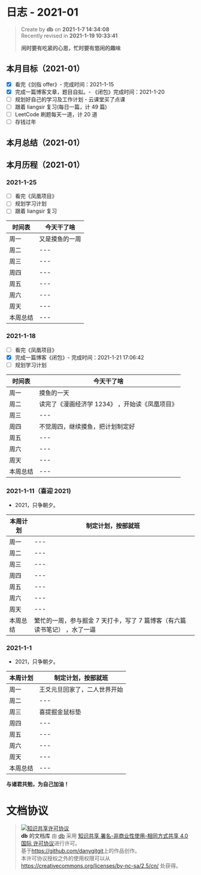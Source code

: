 # 日志 - 2021-01

> Create by **db** on **2021-1-7 14:34:08**  
> Recently revised in **2021-1-19 10:33:41**
>
> **闲时要有吃紧的心思，忙时要有悠闲的趣味**

## 本月目标（2021-01）

- [x] 看完《剑指 offer》- 完成时间：2021-1-15
- [x] 完成一篇博客文章，题目自拟。- 《闭包》完成时间：2021-1-20
- [ ] 规划好自己的学习及工作计划 - 云课堂买了点课
- [ ] 跟着 liangsir 复习(每日一篇，计 49 篇)
- [ ] LeetCode 刷题每天一道，计 20 道
- [ ] 存钱过年

## 本月总结（2021-01）

## 本月历程（2021-01）

### 2021-1-25

- [ ] 看完《凤凰项目》
- [ ] 规划学习计划
- [ ] 跟着 liangsir 复习

| 时间表   | 今天干了啥 |
| -------- | ---------- |
| 周一     | 又是摸鱼的一周      |
| 周二     | ---        |
| 周三     | ---        |
| 周四     | ---        |
| 周五     | ---        |
| 周六     | ---        |
| 周天     | ---        |
| 本周总结 | ---        |

### 2021-1-18

- [ ] 看完《凤凰项目》
- [x] 完成一篇博客《闭包》- 完成时间：2021-1-21 17:06:42
- [ ] 规划学习计划

| 时间表   | 今天干了啥                                     |
| -------- | ---------------------------------------------- |
| 周一     | 摸鱼的一天                                     |
| 周二     | 读完了《漫画经济学 1234》 ，开始读《凤凰项目》 |
| 周三     | ---                                            |
| 周四     | 不觉周四，继续摸鱼，把计划制定好               |
| 周五     | ---                                            |
| 周六     | ---                                            |
| 周天     | ---                                            |
| 本周总结 | ---                                            |

### 2021-1-11（喜迎 2021)

- 2021，只争朝夕。

| 本周计划 | 制定计划，按部就班                                                        |
| -------- | ------------------------------------------------------------------------- |
| 周一     | ---                                                                       |
| 周二     | ---                                                                       |
| 周三     | ---                                                                       |
| 周四     | ---                                                                       |
| 周五     | ---                                                                       |
| 周六     | ---                                                                       |
| 周天     | ---                                                                       |
| 本周总结 | 繁忙的一周，参与掘金 7 天打卡，写了 7 篇博客（有六篇读书笔记） ，水了一逼 |

### 2021-1-1

- 2021，只争朝夕。

| 本周计划 | 制定计划，按部就班           |
| -------- | ---------------------------- |
| 周一     | 王爻元旦回家了，二人世界开始 |
| 周二     | ---                          |
| 周三     | 喜提掘金鼠标垫               |
| 周四     | ---                          |
| 周五     | ---                          |
| 周六     | ---                          |
| 周天     | ---                          |
| 本周总结 | ---                          |

**与诸君共勉，为自己加油！**

# 文档协议

> <a rel="license" href="http://creativecommons.org/licenses/by-nc-sa/4.0/"><img alt="知识共享许可协议" style="border-width:0" src="https://i.creativecommons.org/l/by-nc-sa/4.0/88x31.png" /></a><br /><a xmlns:dct="http://purl.org/dc/terms/" property="dct:title">**db** 的文档库</a> 由 <a xmlns:cc="http://creativecommons.org/ns#" href="db" property="cc:attributionName" rel="cc:attributionURL">db</a> 采用 <a rel="license" href="http://creativecommons.org/licenses/by-nc-sa/4.0/">知识共享 署名-非商业性使用-相同方式共享 4.0 国际 许可协议</a>进行许可。<br />基于<a xmlns:dct="http://purl.org/dc/terms/" href="https://github.com/danygitgit" rel="dct:source">https://github.com/danygitgit</a>上的作品创作。<br />本许可协议授权之外的使用权限可以从 <a xmlns:cc="http://creativecommons.org/ns#" href="https://creativecommons.org/licenses/by-nc-sa/2.5/cn/" rel="cc:morePermissions">https://creativecommons.org/licenses/by-nc-sa/2.5/cn/</a> 处获得。
